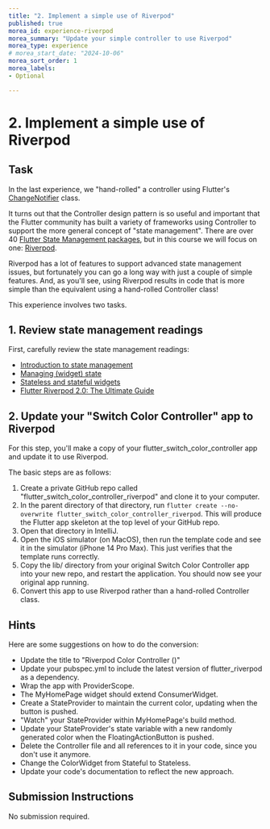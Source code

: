 ```yaml
---
title: "2. Implement a simple use of Riverpod"
published: true
morea_id: experience-riverpod
morea_summary: "Update your simple controller to use Riverpod"
morea_type: experience
# morea_start_date: "2024-10-06"
morea_sort_order: 1
morea_labels:
- Optional

---
```


# 2. Implement a simple use of Riverpod

## Task

In the last experience, we "hand-rolled" a controller using Flutter's [ChangeNotifier](https://api.flutter.dev/flutter/foundation/ChangeNotifier-class.html) class. 

It turns out that the Controller design pattern is so useful and important that the Flutter community has built a variety of frameworks using Controller to support the more general concept of "state management".  There are over 40 [Flutter State Management packages](https://fluttergems.dev/state-management/), but in this course we will focus on one: [Riverpod](https://riverpod.dev/). 

Riverpod has a lot of features to support advanced state management issues, but fortunately you can go a long way with just a couple of simple features.  And, as you'll see, using Riverpod results in code that is more simple than the equivalent using a hand-rolled Controller class! 

This experience involves two tasks. 

## 1. Review state management readings

First, carefully review the state management readings:

  * [Introduction to state management](https://docs.flutter.dev/development/data-and-backend/state-mgmt/intro)
  * [Managing (widget) state](https://docs.flutter.dev/development/ui/interactive#managing-state)
  * [Stateless and stateful widgets](./reading-state-widgets-videos.html)
  * [Flutter Riverpod 2.0: The Ultimate Guide](https://codewithandrea.com/articles/flutter-state-management-riverpod/)

## 2. Update your "Switch Color Controller" app to Riverpod

For this step, you'll make a copy of your flutter_switch_color_controller app and update it to use Riverpod.  

The basic steps are as follows:

1. Create a private GitHub repo called "flutter_switch_color_controller_riverpod" and clone it to your computer.
2. In the parent directory of that directory, run `flutter create --no-overwrite flutter_switch_color_controller_riverpod`.  This will produce the Flutter app skeleton at the top level of your GitHub repo.
3. Open that directory in IntelliJ.
4. Open the iOS simulator (on MacOS), then run the template code and see it in the simulator (iPhone 14 Pro Max). This just verifies that the template runs correctly.
5. Copy the lib/ directory from your original Switch Color Controller app into your new repo, and restart the application. You should now see your original app running. 
6. Convert this app to use Riverpod rather than a hand-rolled Controller class.

## Hints

Here are some suggestions on how to do the conversion:

* Update the title to "Riverpod Color Controller (<your initials>)"
* Update your pubspec.yml to include the latest version of flutter_riverpod as a dependency.
* Wrap the app with ProviderScope.
* The MyHomePage widget should extend ConsumerWidget.
* Create a StateProvider to maintain the current color, updating when the button is pushed.
* "Watch" your StateProvider within MyHomePage's build method.
* Update your StateProvider's state variable with a new randomly generated color when the FloatingActionButton is pushed.
* Delete the Controller file and all references to it in your code, since you don't use it anymore.
* Change the ColorWidget from Stateful to Stateless.
* Update your code's documentation to reflect the new approach.

## Submission Instructions

No submission required.
